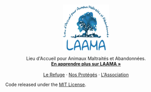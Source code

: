 <p align="center">
  <a href="https://apehex.github.io/laama">
    <img src="./assets/images/logo.png" alt="LAAMA logo" width="144" height="144">
  </a>
</p>

<p align="center">
  Lieu d'Accueil pour Animaux Maltraités et Abandonnées.
  <br>
  <a href="https://apehex.github.io/laama"><strong>En apprendre plus sur LAAMA »</strong></a>
  <br>
  <br>
  <a href="https://apehex.github.io/laama/refuge">Le Refuge</a>
  ·
  <a href="https://apehex.github.io/laama/rescued">Nos Protégés</a>
  ·
  <a href="https://apehex.github.io/laama/association">L'Association</a>
</p>

Code released under the [MIT License](https://github.com/apehex/laama/blob/master/LICENSE).